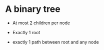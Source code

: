 # A binary tree

- At most 2 children per node

- Exactly 1 root

- exactly 1 path between root and any node
